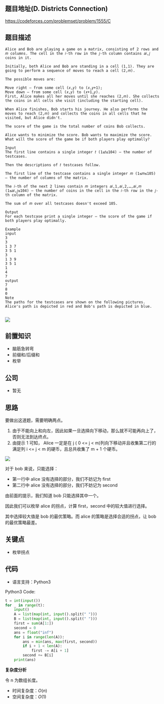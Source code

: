 ## 题目地址(D. Districts Connection)

https://codeforces.com/problemset/problem/1555/C

## 题目描述

```
Alice and Bob are playing a game on a matrix, consisting of 2 rows and 𝑚 columns. The cell in the 𝑖-th row in the 𝑗-th column contains 𝑎𝑖,𝑗 coins in it.

Initially, both Alice and Bob are standing in a cell (1,1). They are going to perform a sequence of moves to reach a cell (2,𝑚).

The possible moves are:

Move right — from some cell (𝑥,𝑦) to (𝑥,𝑦+1);
Move down — from some cell (𝑥,𝑦) to (𝑥+1,𝑦).
First, Alice makes all her moves until she reaches (2,𝑚). She collects the coins in all cells she visit (including the starting cell).

When Alice finishes, Bob starts his journey. He also performs the moves to reach (2,𝑚) and collects the coins in all cells that he visited, but Alice didn't.

The score of the game is the total number of coins Bob collects.

Alice wants to minimize the score. Bob wants to maximize the score. What will the score of the game be if both players play optimally?

Input
The first line contains a single integer 𝑡 (1≤𝑡≤104) — the number of testcases.

Then the descriptions of 𝑡 testcases follow.

The first line of the testcase contains a single integer 𝑚 (1≤𝑚≤105) — the number of columns of the matrix.

The 𝑖-th of the next 2 lines contain 𝑚 integers 𝑎𝑖,1,𝑎𝑖,2,…,𝑎𝑖,𝑚 (1≤𝑎𝑖,𝑗≤104) — the number of coins in the cell in the 𝑖-th row in the 𝑗-th column of the matrix.

The sum of 𝑚 over all testcases doesn't exceed 105.

Output
For each testcase print a single integer — the score of the game if both players play optimally.

Example
input
3
3
1 3 7
3 5 1
3
1 3 9
3 5 1
1
4
7
output
7
8
0
Note
The paths for the testcases are shown on the following pictures. Alice's path is depicted in red and Bob's path is depicted in blue.


```

![](https://tva1.sinaimg.cn/large/e6c9d24ely1h277wfbxcxj20h204jmxe.jpg)

## 前置知识

- 脑筋急转弯
- 前缀和/后缀和
- 枚举

## 公司

- 暂无

## 思路

要做出这道题，需要明确两点。

1. 由于不能向上和向左，因此如果一旦选择向下移动，那么就不可能再向上了，否则无法到达终点。
2. 由提示 1 可知， Alice 一定是在 j ( 0 <= j < m)列向下移动并且收集第二行的满足列 i <= j < m 的硬币，且总共收集了 m + 1 个硬币。

![](https://tva1.sinaimg.cn/large/e6c9d24ely1h2785os4dij20820220sk.jpg)

对于 bob 来说，只能选择：

- 第一行中 alice 没有选择的部分，我们不妨记为 first
- 第二行中 alice 没有选择的部分，我们不妨记为 second

由前面的提示，我们知道 bob 只能选择其中一个。

因此我们可以枚举 alice 的拐点，计算 first，second 中的较大值进行选择。

其中选择较大值是 bob 的最优策略。而 alice 的策略是选择合适的拐点，让 bob 的最优策略最差。

## 关键点

- 枚举拐点

## 代码

- 语言支持：Python3

Python3 Code:

```python
t = int(input())
for _ in range(t):
    input()
    A = list(map(int, input().split(" ")))
    B = list(map(int, input().split(" ")))
    first = sum(A[1:])
    second = 0
    ans = float("inf")
    for i in range(len(A)):
        ans = min(ans, max(first, second))
        if i + 1 < len(A):
            first -= A[i + 1]
        second += B[i]
    print(ans)


```

**复杂度分析**

令 n 为数组长度。

- 时间复杂度：$O(n)$
- 空间复杂度：$O(1)$
